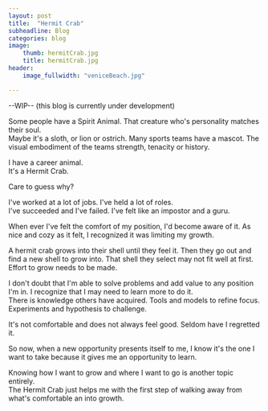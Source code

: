```yaml
---
layout: post
title:  "Hermit Crab"
subheadline: Blog
categories: blog
image:
    thumb: hermitCrab.jpg
    title: hermitCrab.jpg
header:
    image_fullwidth: "veniceBeach.jpg"

---
```


--WIP--
(this blog is currently under development)



Some people have a Spirit Animal.  That creature who's personality matches their soul.  
Maybe it's a sloth, or lion or ostrich. 
Many sports teams have a mascot.  The visual embodiment of the teams strength, tenacity or history.   

I have a career animal.  
It's a Hermit Crab.  

Care to guess why?

I've worked at a lot of jobs.  I've held a lot of roles.  
I've succeeded and I've failed.
I've felt like an impostor and a guru.  

When ever I've felt the comfort of my position, I'd become aware of it.  As nice and cozy as it felt, I recognized it was limiting my growth.  

A hermit crab grows into their shell until they feel it.  Then they go out and find a new shell to grow into.  That shell they select may not fit well at first.  Effort to grow needs to be made.  

I don't doubt that I'm able to solve problems and add value to any position I'm in.  I recognize that I may need to learn more to do it.  
There is knowledge others have acquired.  Tools and models to refine focus.  Experiments and hypothesis to challenge.  

It's not comfortable and does not always feel good.  Seldom have I regretted it.

So now, when a new opportunity presents itself to me, I know it's the one I want to take because it gives me an opportunity to learn.  

Knowing how I want to grow and where I want to go is another topic entirely.  
The Hermit Crab just helps me with the first step of walking away from what's comfortable an into growth.  

